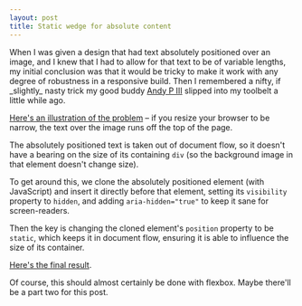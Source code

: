 ```yaml
---
layout: post
title: Static wedge for absolute content
---
```


<p class="lead">When I was given a design that had text absolutely positioned over an image, and I knew that I had to allow for that text to be of variable lengths, my initial conclusion was that it would be tricky to make it work with any degree of robustness in a responsive build. Then I remembered a nifty, if _slightly_ nasty trick my good buddy <a href="https://twitter.com/andypearson">Andy P III</a> slipped into my toolbelt a little while ago.</p>

[Here's an illustration of the problem](http://output.jsbin.com/papiro) – if you resize your browser to be narrow, the text over the image runs off the top of the page.

The absolutely positioned text is taken out of document flow, so it doesn't have a bearing on the size of its containing `div` (so the background image in that element doesn't change size).

To get around this, we clone the absolutely positioned element (with JavaScript) and insert it directly before that element, setting its `visibility` property to `hidden`, and adding `aria-hidden="true"` to keep it sane for screen-readers.

Then the key is changing the cloned element's `position` property to be `static`, which keeps it in document flow, ensuring it is able to influence the size of its container.

[Here's the final result](http://output.jsbin.com/jilini/3).

Of course, this should almost certainly be done with flexbox. Maybe there'll be a part two for this post.
